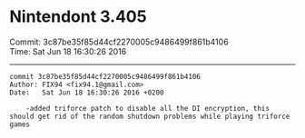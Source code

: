 # Nintendont 3.405
Commit: 3c87be35f85d44cf2270005c9486499f861b4106  
Time: Sat Jun 18 16:30:26 2016   

-----

```
commit 3c87be35f85d44cf2270005c9486499f861b4106
Author: FIX94 <fix94.1@gmail.com>
Date:   Sat Jun 18 16:30:26 2016 +0200

    -added triforce patch to disable all the DI encryption, this should get rid of the random shutdown problems while playing triforce games
```
